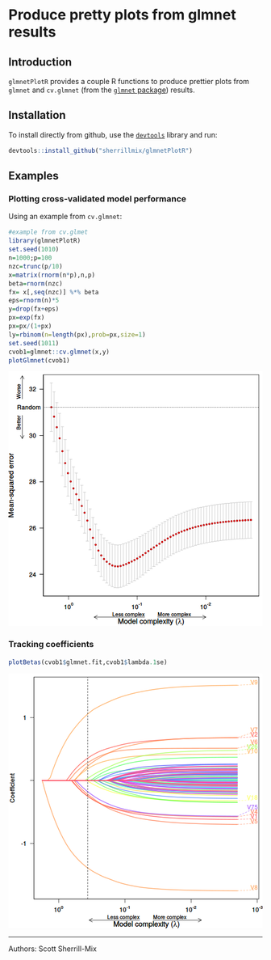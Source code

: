 # Produce pretty plots from glmnet results

## Introduction

`glmnetPlotR` provides a couple R functions to produce prettier plots from `glmnet` and `cv.glmnet` (from the [`glmnet` package](https://cran.r-project.org/web/packages/glmnet/index.html)) results.

## Installation
To install directly from github, use the [<code>devtools</code>](https://github.com/hadley/devtools) library and run:

```r
devtools::install_github("sherrillmix/glmnetPlotR")
```

## Examples

### Plotting cross-validated model performance
Using an example from `cv.glmnet`:

```r
#example from cv.glmet
library(glmnetPlotR)
set.seed(1010)
n=1000;p=100
nzc=trunc(p/10)
x=matrix(rnorm(n*p),n,p)
beta=rnorm(nzc)
fx= x[,seq(nzc)] %*% beta
eps=rnorm(n)*5
y=drop(fx+eps)
px=exp(fx)
px=px/(1+px)
ly=rbinom(n=length(px),prob=px,size=1)
set.seed(1011)
cvob1=glmnet::cv.glmnet(x,y)
plotGlmnet(cvob1)
```

![plot of chunk cv.glmnet-example](README_files/cv.glmnet-example-1.png)


### Tracking coefficients 

```r
plotBetas(cvob1$glmnet.fit,cvob1$lambda.1se)
```

![plot of chunk glmnet-example](README_files/glmnet-example-1.png)

------
Authors: Scott Sherrill-Mix

